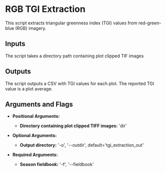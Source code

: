 # RGB TGI Extraction

This script extracts triangular greenness index (TGI) values from red-green-blue (RGB) imagery.

## Inputs
The script takes a directory path containing plot clipped TIF images

## Outputs
The script outputs a CSV with TGI values for each plot. The reported TGI value is a plot average.

## Arguments and Flags

* **Positional Arguments:** 
    * **Directory containing plot clipped TIFF images:** 'dir'
    
* **Optional Arguments:**
    * **Output directory:** '-o', '--outdir', default='tgi_extraction_out'
 
* **Required Arguments:**
    * **Season fieldbook:** '-f', '--fieldbook'
